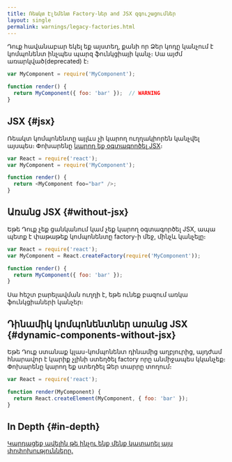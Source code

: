 ```yaml
---
title: Ռեակտ Էլեմենտ Factory-ներ and JSX զգուշացումներ
layout: single
permalink: warnings/legacy-factories.html
---
```


Դուք հավանաբար եկել եք այստեղ, քանի որ Ձեր կոդը կանչում է կոմպոնենտ ինչպես պարզ ֆունկցիայի կանչ։ Սա այժմ առարկված(deprecated) է։

```javascript
var MyComponent = require('MyComponent');

function render() {
  return MyComponent({ foo: 'bar' });  // WARNING
}
```

## JSX {#jsx}

Ռեակտ կոմպոնենտը այլևս չի կարող ուղղակիորեն կանչվել այսպես։ Փոխարենը [կարող եք օգտագործել JSX](/docs/jsx-in-depth.html)։

```javascript
var React = require('react');
var MyComponent = require('MyComponent');

function render() {
  return <MyComponent foo="bar" />;
}
```

## Առանց JSX {#without-jsx}

Եթե Դուք չեք ցանկանում կամ չեք կարող օգտագործել JSX, ապա պետք է փաթաթեք կոմպոնենտը factory-ի մեջ, մինչև կանչելը։

```javascript
var React = require('react');
var MyComponent = React.createFactory(require('MyComponent'));

function render() {
  return MyComponent({ foo: 'bar' });
}
```

Սա հեշտ բարելավման ուղղի է, եթե ունեք բազում առկա ֆունկցիաների կանչեր։

## Դինամիկ կոմպոնենտներ առանց JSX {#dynamic-components-without-jsx}

Եթե Դուք ստանաք կլաս-կոմպոնենտ դինամից աղբյուրից, այդժամ հնարավոր է կարիք չլինի ստեղծել factory որը անմիջապես կկանչեք։ Փոխարենը կարող եք ստեղծել Ձեր տարրը տողում։

```javascript
var React = require('react');

function render(MyComponent) {
  return React.createElement(MyComponent, { foo: 'bar' });
}
```

## In Depth {#in-depth}

[Կարդացեք ավելին թե ինչու ենք մենք կատարել այս փոփոխությունները.](https://gist.github.com/sebmarkbage/d7bce729f38730399d28)

